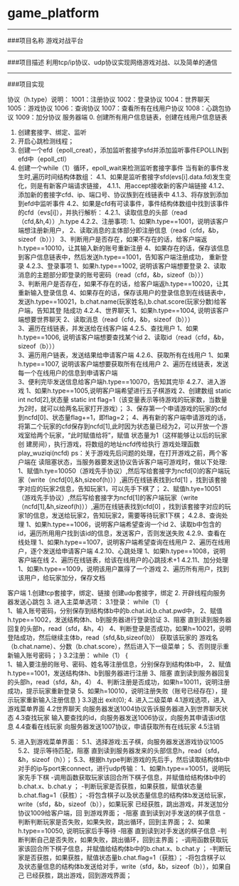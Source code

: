 # game_platform

-----
###项目名称
游戏对战平台

-----
###项目描述
利用tcp/ip协议、udp协议实现网络游戏对战、以及简单的通信

-----
###项目实现

协议（h.type）说明：
		1001：注册协议
		1002：登录协议
		1004：世界聊天
		1005：游戏协议
		1006：查询协议
		1007：查看所有在线用户协议
		1008：心跳包协议
		1009：加分协议
服务器端
0. 创建所有用户信息链表，创建在线用户信息链表
1. 创建套接字、绑定、监听
2. 开启心跳检测线程；
3. 创建一个efd（epoll_creat），添加监听套接字sfd并添加监听事件EPOLLIN到efd中（epoll_ctl）
4. 创建一个while（1）循环，epoll_wait来检测监听套接字事件
	当有新的事件发生时,遍历时间结构体数组：
	4.1、如果是监听套接字sfd(evs[i].data.fd)发生变化，则是有新客户端请求链接，
		4.1.1、用accept接收新的客户端链接
		4.1.2、添加新的套接字cfd、ip、端口号、协议族到在线链表中
		4.1.3、将存放到添加到efd中监听事件
	4.2、如果是cfd有可读事件，事件结构体数组中找到该事件的cfd（evs[i]），并执行解析：
		4.2.1、读取信息的头部（read（cfd,&h,4））,h.type
		4.2.2、注册事项:
			   1、如果h.type==1001，说明该客户端想注册新用户，
			   2、读取消息的主体部分即注册信息（read（cfd，&b，sizeof（b）））
			   3、判断用户是否存在，如果不存在的话，给客户端返h.type==10010，让其输入新的账号重新注册
			   4、如果存在的话，保存该信息到客户信息链表中，然后发送h.type==1001，告知客户端注册成功，    重新登录
		4.2.3、登录事项
			   1、如果h.type==1002, 说明该客户端想要登录
			   2、读取消息的主题部分即登录的账号密码（read（cfd，&b，sizeof（b）））	
			   3、判断用户是否存在，如果不存在的话，给客户端返h.type==10020，让其重新输入登录信息
			   4、如果存在的话，保存该用户的登录信息到在线链表中，发送h.type==10021，b.chat.name(玩家姓名),b.chat.score(玩家分数)给客户端，告知其登            陆成功
		4.2.4、世界聊天
			   1、如果h.type==1004, 说明该客户端想要世界聊天
			   2、读取消息（read（cfd，&b，sizeof（b）））	
			   3、遍历在线链表，并发送给在线客户端
		4.2.5、查找用户
			   1、如果h.type==1006, 说明该客户端想要查找某个id
			   2、读取id（read（cfd，&b，sizeof（b）））	
			   3、遍历用户链表，发送结果给申请客户端
		4.2.6、获取所有在线用户
			   1、如果h.type==1007, 说明该客户端想要获取所有在线用户
			   2、遍历在线链表，发送每一个在线用户的信息到申请客户端	
			   3、便利完毕发送信息给客户端h.type==10070，告知其完毕
		4.2.7、进入游戏
			   1、如果h.type==1005,说明客户端希望进行五子棋游戏
			   2、创建数组 static int ncfd[2],状态量 static int 	flag=1（该变量表示等待游戏的玩家数，当数量为2时，就可以给两名玩家打开游戏）；
			   3、保存第一个申请游戏的玩家的cfd到ncfd[0]、状态量flag+=1，即flag=2；
			   4、再有新的客户端申请游戏的话，将第二个玩家的cfd保存到ncfd[1],此时因为状态量已经为2，可以开放一个游戏室给两个玩家，“此时赋值给将”，赋值            状态量为1（这样能够让以后的玩家创				建房间），执行游戏，将数组的地址ncfd传给执行 游戏处理函数play_wuziqi(ncfd)
						ps：关于游戏先后问题的处理，在打开游戏之前，两个客户端在 读阻塞状态，当服务器要发送协议告诉客户端可游戏时，做以下处理:
			   			1、赋值h.tye=10050（游戏先手协议）,然后写给套接字为ncfd[0]的客户端玩家（write（ncfd[0],&h,sizeof(h)））,遍历在线链表找到cfd[1]
			   			，找到该套接字对应的玩家2信息，告知玩家1，可以先手下棋了；
			   			2、赋值h.tye=10051（游戏先手协议）,然后写给套接字为ncfd[1]的客户端玩家（write（ncfd[1],&h,sizeof(h)））,遍历在线链表找到cfd[0]
			   			，找到该套接字对应的玩家1的信息，发送给玩家2，告知玩家2，需要等待玩家1下棋；
		4.2.8、查询处理
				1、如果h.type==1006，说明客户端希望查询一个id
				2、读取b中包含的id，遍历所用用户找到该id的信息，发送客户，否则发送失败
		4.2.9、查看在线处理
				1、如果h.type==1007，说明客户端希望查询在线用户
				2、遍历在线用户，逐个发送给申请客户端
		4.2.10、心跳处理
				1、如果h.type==1008，说明客户端在线
				2、遍历在线链表，给该在线用户的心跳技术+1
		4.2.11、加分处理
				1、如果h.type==1009，说明该用户赢得了一个游戏
				2、遍历所有用户，找到该用户，给玩家加分，保存文档



客户端
1.创建tcp套接字，绑定、链接
   创建udp套接字，绑定
2. 开辟线程向服务器发送心跳包
3. 进入主菜单选项：
		3.1登录：
		while（1）
		{	
			1、输入账号密码，分别保存到结构体b中的b.chat.id,b.chat.pwd中，
			2、赋值h.type==1002，发送结构体h、b到服务器进行登录验证
			3、阻塞 直到读到服务器回复的头部h，read（sfd，&h，4）
			4、判断登录是否成功，如果h=10021，说明登陆成功，然后继续主体b，read（sfd,&b,sizeof(b)）
			   获取该玩家的 游戏名（b.chat.name）、分数（b.chat.score），然后进入下一级菜单；
			5、否则提示重新输入账号密码；
		}
		3.2注册：
		while（1）
		{	
			1、输入要注册的账号、密码、姓名等注册信息，分别保存到结构体b中，
			2、赋值h.type==1001，发送结构体h、b到服务器进行注册
			3、阻塞 直到读到服务器回复的头部h，read（sfd，&h，4）
			4、判断注册是否成功，如果h=10011，说明注册成功，提示玩家重新登录
			5、如果h=10010，说明注册失败（账号已经存在），提示玩家重新输入注册信息
		}
		3.3退出
			exit(0);
4. 进入二级菜单
		4.1游戏选项，进入游戏菜单界面
		4.2世界聊天
			向服务器发送1004协议告诉服务器进入到世界聊天状态
		4.3查找玩家
			输入要查找的id，向服务器发送1006协议，向服务其申请该id信息
		4.4查看在线玩家
			向服务器发送1007协议，申请获取所有在线玩家
		4.5注销

5. 进入到游戏菜单界面：
	  5.1、选择游戏:五子棋，向服务器发送游戏协议1005
	  5.2、提示等待匹配，阻塞 直到读到服务器发来的头部信息h，read（sfd，&h，sizeof（h））；
	  5.3、根据h.type判断游戏的先后手，然后读取结构体b中对手的ip与port来connect，进行udp传输：
	    1、如果h.type==10051，说明玩家先手下棋
      -调用函数获取玩家该回合所下棋子信息，并赋值给结构体b中的b.chat.x、b.chat.y ；
      -判断玩家是否获胜，如果获胜，赋值状态量b.chat.flag=1（获胜）；
      -将包含棋子以及状态量信息的结构体b发送给玩家，write（sfd，&b，sizeof（b）），如果玩家	 已经获胜，跳出游戏，并发送加分协议1009给客户端，回        到游戏界面；
      -阻塞 直到读到对手发送的棋子信息
      -判断判断玩家是否失败，如果失败，跳出循环，回到主界面；
      2、如果h.type==10050, 说明玩家后手等待
      -阻塞 直到读到对手发送的棋子信息
      -判断判断自己是否失败，如果失败，跳出循环，回到主界面；
      -调用函数获取玩家该回合所下棋子信息，并赋值给结构体b中的b.chat.x、b.chat.y ；
      -判断玩家是否获胜，如果获胜，赋值状态量b.chat.flag=1（获胜）；
      -将包含棋子以及状态量信息的结构体b发送给对手，write（sfd，&b，sizeof（b）），如果自己  已经获胜，跳出游戏，回到游戏界面；












